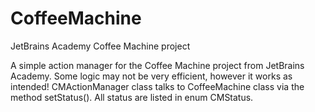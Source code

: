 # CoffeeMachine
JetBrains Academy Coffee Machine project

A simple action manager for the Coffee Machine project from JetBrains Academy.
Some logic may not be very efficient, however it works as intended!
CMActionManager class talks to CoffeeMachine class via the method setStatus().
All status are listed in enum CMStatus.
